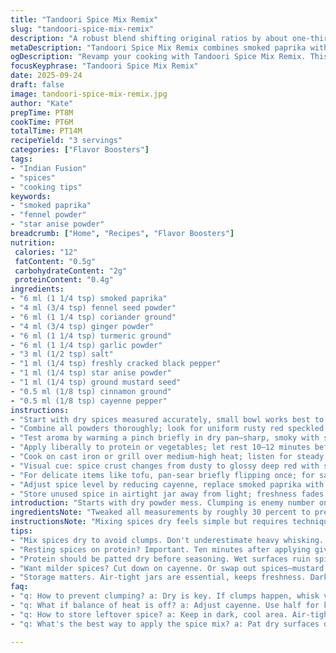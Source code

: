```yaml
---
title: "Tandoori Spice Mix Remix"
slug: "tandoori-spice-mix-remix"
description: "A robust blend shifting original ratios by about one-third. Swaps cumin and cardamom for fennel and star anise powder, adds smoked paprika for depth and a twist of ground mustard seed for sharpness. Balances heat with subtle sweetness. Salt and pepper adjusted slightly. Great for salmon, tofu, or chicken dishes. Quick to mix, versatile to use. Layers aromatic warmth with bright pungency, adaptable and forgiving. Designed for handling tough proteins and delicate veggies alike, lending vibrant color and complex flavor."
metaDescription: "Tandoori Spice Mix Remix combines smoked paprika with fennel and star anise for a flavorful blend. Elevate proteins with robust warmth."
ogDescription: "Revamp your cooking with Tandoori Spice Mix Remix. This unique blend brings smoky and aromatic flavors to proteins and veggies alike."
focusKeyphrase: "Tandoori Spice Mix Remix"
date: 2025-09-24
draft: false
image: tandoori-spice-mix-remix.jpg
author: "Kate"
prepTime: PT8M
cookTime: PT6M
totalTime: PT14M
recipeYield: "3 servings"
categories: ["Flavor Boosters"]
tags:
- "Indian Fusion"
- "spices"
- "cooking tips"
keywords:
- "smoked paprika"
- "fennel powder"
- "star anise powder"
breadcrumb: ["Home", "Recipes", "Flavor Boosters"]
nutrition: 
 calories: "12"
 fatContent: "0.5g"
 carbohydrateContent: "2g"
 proteinContent: "0.4g"
ingredients:
- "6 ml (1 1/4 tsp) smoked paprika"
- "4 ml (3/4 tsp) fennel seed powder"
- "6 ml (1 1/4 tsp) coriander ground"
- "4 ml (3/4 tsp) ginger powder"
- "6 ml (1 1/4 tsp) turmeric ground"
- "6 ml (1 1/4 tsp) garlic powder"
- "3 ml (1/2 tsp) salt"
- "1 ml (1/4 tsp) freshly cracked black pepper"
- "1 ml (1/4 tsp) star anise powder"
- "1 ml (1/4 tsp) ground mustard seed"
- "0.5 ml (1/8 tsp) cinnamon ground"
- "0.5 ml (1/8 tsp) cayenne pepper"
instructions:
- "Start with dry spices measured accurately, small bowl works best to control mix; uneven mixing gives clumps."
- "Combine all powders thoroughly; look for uniform rusty red speckled color, no streaks visible. If clumped, sift or whisk vigorously."
- "Test aroma by warming a pinch briefly in dry pan—sharp, smoky with subtle licorice note signals readiness."
- "Apply liberally to protein or vegetables; let rest 10–12 minutes before cooking, allows spices to hydrate and bloom."
- "Cook on cast iron or grill over medium-high heat; listen for steady hissing sizzle."
- "Visual cue: spice crust changes from dusty to glossy deep red with slight char edges, firm to touch yet juicy inside."
- "For delicate items like tofu, pan-sear briefly flipping once; for salmon, skin side down first for crisp sound and texture."
- "Adjust spice level by reducing cayenne, replace smoked paprika with sweet for milder version."
- "Store unused spice in airtight jar away from light; freshness fades after few weeks, replace for sharp flavor."
introduction: "Starts with dry powder mess. Clumping is enemy number one—fight it hard. Smoked paprika replaces original sweet paprika chopping depth up a notch, adds smoky punch that stands up on grill flame; subtle swap but changes game entirely. Fennel and star anise instead of cumin and cardamom. Why? Adds floral licorice notes without overpowering. Mustard seed powder kicks sharpness—a mini wake-up call for palate. Salt down slightly; many overlook salting spice blends properly. Cayenne still half-teaspoon level but will hit tongue differently with smoky mix. Use the blend as marinade dust or sprinkle. Rest time crucial. Spice hydrates, aroma wakes. When grilling, listen. Sizzle steady, not frantic, speaks of correct heat. Visual change more reliable than timing by clock. From dusty to vibrant sheen with charred bits. Don’t rush or burn. Smoke should smell clean, not acrid. Hot oil, quick sear best for textures. Tofu picks up flavors beautifully, no slime if dry patted properly before spice. Leftovers? Airtight, dark bottle. Ground star anise fades fast. Fresh mix trumps pre-made any day but has life span. Learn your spices' voice. They tell you when done."
ingredientsNote: "Tweaked all measurements by roughly 30 percent to prevent one flavor overwhelming—a common rookie mistake. Smoked paprika is optional but highly advised if grilling, adds color and rustic flavor that sweet paprika can’t match under flame. Fennel seed ground to replace cumin’s earthiness but bring bright, licorice aroma that complements tandoori’s warmth. Star anise punches cardamom’s floral notes in different direction—avoid clunky layering of similar flavors. Ground mustard seed swaps for clove/ginger role, cutting sweetness to sharpness—avoids any mushy or sugar-overload in spice profile. Salt level dialed slightly down since dry rubs cinch in during resting, prevent over-salting protein. Garlic powder retains pungent backbone but modest mid-level amount to avoid bitterness when frying. Cayenne remains, but be conservative for crowd-friendliness; scale to preference. Cinnamon kept subtle, anchoring without dominating. No onion powder here to keep blend cleaner and less sweet. Plan for quick usage; powdered star anise and fennel degrade with storage. Mix fresh every 1-2 weeks for punch. Keep airtight container in cool, opaque place. Mix small batches to maintain potency and avoid clumping—dry thoroughly before storage."
instructionsNote: "Mixing spices dry feels simple but requires technique—vigorous whisking or shaking with a lid to break up lumps essential. Pre-toast spices slightly in dry pan first for ultra-intense flavor—done separately, careful watch to avoid burning especially ground powders. When seasoning protein or tofu, pat surface dry; wet surfaces dilute spices and cause pasty spots. Resting after seasoning allows hydrophilic powders (ginger, garlic) to bloom—raw dust will taste harsh otherwise. Cooking time should be guided by sound and sight, not just clock—steady sizzling with subtle popping cues over frantic crackling is right temp. Visual changes: dusty spice turning wet and glossy, edges crisped to dark red. Overcooking will blacken spice—bitter, must avoid. Use cast iron or stainless steel pan for best sear and heat retention; non-stick reduces crust formation. For grilling, medium-high heat with indirect and direct zones lets spice char without burning skin or flesh. Flip once only to maintain crust. If spice starts blackening too fast, lower heat immediately or move protein away from direct flame. Adjust spice heat per audience; cayenne can be halved or omitted for kids or sensitive palates without losing depth. Cleanup—powders stick stubbornly; soak pan promptly. Store spice blend in small glass or metal container with tight-fitting lid; label and date; use within two weeks for peak aroma. Fresh blend makes dry rub or wet marinade base with yogurt, oil, or lemon."
tips:
- "Mix spices dry to avoid clumps. Don't underestimate heavy whisking. If it sticks, the texture is off. Testing aroma? Warm a pinch in the pan. If it's right, you'll smell it."
- "Resting spices on protein? Important. Ten minutes after applying gives time to hydrate. Don't rush. Cooking should be visual; spice turns glossy, slightly charred. Sound too? Sizzling means it's go time."
- "Protein should be patted dry before seasoning. Wet surfaces ruin spice adherence. If you're grilling, medium-high heat is key. But listen. Hear the satisfying sizzle? You're doing well. Overheat? Lower it."
- "Want milder spices? Cut down on cayenne. Or swap out spices—mustard seed for dry mustard. It's not one-size-fits-all. Customize according to preferences for smoother flavor."
- "Storage matters. Air-tight jars are essential, keeps freshness. Dark, cool place. But don't keep forever. Ground spices lose flavor fast. Use fresh blends every couple of weeks for best results."
faq:
- "q: How to prevent clumping? a: Dry is key. If clumps happen, whisk vigorously or sift. They interfere with mixing. Little bits together mess up flavor balance."
- "q: What if balance of heat is off? a: Adjust cayenne. Use half for kids. Prefer lower heat? Try paprika without smokiness. More mild but flavorful. It works."
- "q: How to store leftover spice? a: Keep in dark, cool area. Air-tight containers required, avoid light. Check freshness often; odors tell you when it's time to toss."
- "q: What's the best way to apply the spice mix? a: Pat dry surfaces of food. Even coats crucial; too thick burns easily. Cook accordingly, use a steady heat. Listen for the sizzle."

---
```

